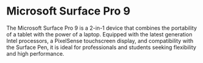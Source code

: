 # Microsoft Surface Pro 9

The Microsoft Surface Pro 9 is a 2-in-1 device that combines the portability of a tablet with the power of a laptop. Equipped with the latest generation Intel processors, a PixelSense touchscreen display, and compatibility with the Surface Pen, it is ideal for professionals and students seeking flexibility and high performance.

